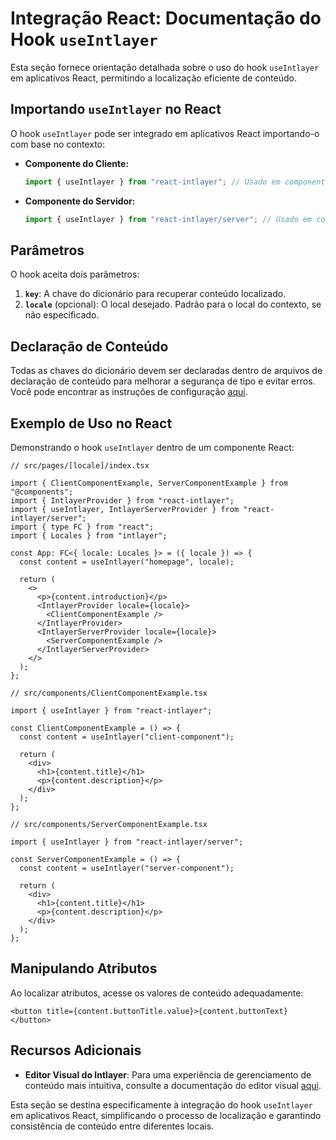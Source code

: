 # Integração React: Documentação do Hook `useIntlayer`

Esta seção fornece orientação detalhada sobre o uso do hook `useIntlayer` em aplicativos React, permitindo a localização eficiente de conteúdo.

## Importando `useIntlayer` no React

O hook `useIntlayer` pode ser integrado em aplicativos React importando-o com base no contexto:

- **Componente do Cliente:**

  ```javascript
  import { useIntlayer } from "react-intlayer"; // Usado em componentes React do lado do cliente
  ```

- **Componente do Servidor:**

  ```javascript
  import { useIntlayer } from "react-intlayer/server"; // Usado em componentes React do lado do servidor
  ```

## Parâmetros

O hook aceita dois parâmetros:

1. **`key`**: A chave do dicionário para recuperar conteúdo localizado.
2. **`locale`** (opcional): O local desejado. Padrão para o local do contexto, se não especificado.

## Declaração de Conteúdo

Todas as chaves do dicionário devem ser declaradas dentro de arquivos de declaração de conteúdo para melhorar a segurança de tipo e evitar erros. Você pode encontrar as instruções de configuração [aqui](https://github.com/aymericzip/intlayer/blob/main/docs/pt/content_declaration/get_started.md).

## Exemplo de Uso no React

Demonstrando o hook `useIntlayer` dentro de um componente React:

```tsx
// src/pages/[locale]/index.tsx

import { ClientComponentExample, ServerComponentExample } from "@components";
import { IntlayerProvider } from "react-intlayer";
import { useIntlayer, IntlayerServerProvider } from "react-intlayer/server";
import { type FC } from "react";
import { Locales } from "intlayer";

const App: FC<{ locale: Locales }> = ({ locale }) => {
  const content = useIntlayer("homepage", locale);

  return (
    <>
      <p>{content.introduction}</p>
      <IntlayerProvider locale={locale}>
        <ClientComponentExample />
      </IntlayerProvider>
      <IntlayerServerProvider locale={locale}>
        <ServerComponentExample />
      </IntlayerServerProvider>
    </>
  );
};
```

```tsx
// src/components/ClientComponentExample.tsx

import { useIntlayer } from "react-intlayer";

const ClientComponentExample = () => {
  const content = useIntlayer("client-component");

  return (
    <div>
      <h1>{content.title}</h1>
      <p>{content.description}</p>
    </div>
  );
};
```

```tsx
// src/components/ServerComponentExample.tsx

import { useIntlayer } from "react-intlayer/server";

const ServerComponentExample = () => {
  const content = useIntlayer("server-component");

  return (
    <div>
      <h1>{content.title}</h1>
      <p>{content.description}</p>
    </div>
  );
};
```

## Manipulando Atributos

Ao localizar atributos, acesse os valores de conteúdo adequadamente:

```tsx
<button title={content.buttonTitle.value}>{content.buttonText}</button>
```

## Recursos Adicionais

- **Editor Visual do Intlayer**: Para uma experiência de gerenciamento de conteúdo mais intuitiva, consulte a documentação do editor visual [aqui](https://github.com/aymericzip/intlayer/blob/main/docs/pt/intlayer_editor.md).

Esta seção se destina especificamente à integração do hook `useIntlayer` em aplicativos React, simplificando o processo de localização e garantindo consistência de conteúdo entre diferentes locais.
